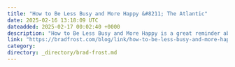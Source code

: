 ```yaml
---
title: "How to Be Less Busy and More Happy &#8211; The Atlantic"
date: 2025-02-16 13:18:09 UTC
dateadded: 2025-02-17 00:02:40 +0000
description: "How to Be Less Busy and More Happy is a great reminder about the busy busy busy waters we swim in. It’s been a long journey to work at this in my own life, and it feels like it will […]"
link: "https://bradfrost.com/blog/link/how-to-be-less-busy-and-more-happy-the-atlantic/"
category:
directory: _directory/brad-frost.md
---
```

